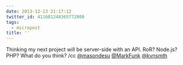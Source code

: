 ```yaml
---
date: 2013-12-13 21:17:12
twitter_id: 411681248365772800
tags:
  - micropost
title: ''
---
```


Thinking my next project will be server-side with an API. RoR? Node.js? PHP? What do you think? /cc [@masondesu](https://twitter.com/masondesu) [@MarkFunk](https://twitter.com/MarkFunk) [@kvnsmth](https://twitter.com/kvnsmth)

